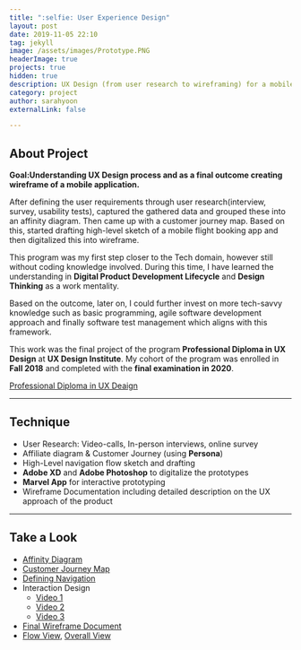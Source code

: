 ```yaml
---
title: ":selfie: User Experience Design"
layout: post
date: 2019-11-05 22:10
tag: jekyll
image: /assets/images/Prototype.PNG
headerImage: true
projects: true
hidden: true
description: UX Design (from user research to wireframing) for a mobile flight booking app.
category: project
author: sarahyoon
externalLink: false

---
```


## About Project

**Goal:Understanding UX Design process and as a final outcome creating wireframe of a mobile application.**

After defining the user requirements through user research(interview, survey, usability tests), captured the gathered data and grouped these into an affinity diagram. Then came up with a customer journey map. Based on this, started drafting high-level sketch of a mobile flight booking app and then digitalized this into wireframe. 

This program was my first step closer to the Tech domain, however still without coding knowledge involved. During this time,  I have learned the understanding in **Digital Product Development Lifecycle** and **Design Thinking** as a work mentality. 

Based on the outcome, later on, I could further invest on more tech-savvy knowledge such as basic programming, agile software development approach and finally software test management which aligns with this framework.

This work was the final project of the program **Professional Diploma in UX Design** at **UX Design Institute**. My cohort of the program was enrolled in **Fall 2018** and completed with the **final examination in 2020**.

[Professional Diploma in UX Deaign](/assets/images/uxdesigndiploma.PNG)

---

## Technique

- User Research: Video-calls, In-person interviews, online survey 
- Affiliate diagram & Customer Journey (using **Persona**)
- High-Level navigation flow sketch and drafting
- **Adobe XD** and **Adobe Photoshop** to digitalize the prototypes
- **Marvel App** for interactive prototyping
- Wireframe Documentation including detailed description on the UX approach of the product

---

## Take a Look
- [Affinity Diagram](/assets/docs/Project5_AffinityDiagram_Yoon_20190925.pdf) 
- [Customer Journey Map](/assets/images/customerjourney.PNG) 
- [Defining Navigation](/assets/docs/Project10_DefineNavigationforMobile_Yoon_20190926.pdf) 
- Interaction Design
    - [Video 1](/assets/videos/FinalPrototypeInteraction_video.mp4) 
    - [Video 2](/assets/videos/FinalPrototypeInteraction_video2.mp4) 
    - [Video 3](/assets/videos/FinalPrototypeInteraction_video3.mp4) 
- [Final Wireframe Document](/assets/docs/Project16_WireframeforMobile_Yoon_20191105.pdf) 
- [Flow View](/assets/images/PrototypeFlows.PNG), [Overall View](/assets/images/Prototype.PNG)
